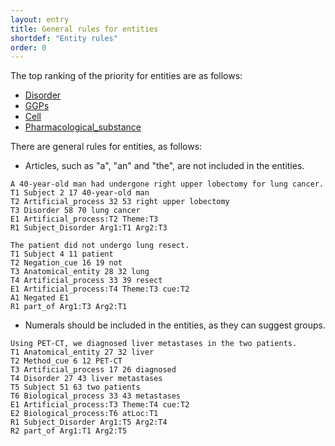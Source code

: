 ```yaml
---
layout: entry
title: General rules for entities
shortdef: "Entity rules"
order: 0
---
```


The top ranking of the priority for entities are as follows:
- [Disorder]()
- [GGPs]()
- [Cell]()
- [Pharmacological_substance]()

<!--
- [Anatomical_entity]()
- [Protein_molecule]()
-->

There are general rules for entities, as follows:

 - Articles, such as "a", "an" and "the", are not included in the entities.
 
~~~ ann
A 40-year-old man had undergone right upper lobectomy for lung cancer.
T1 Subject 2 17 40-year-old man
T2 Artificial_process 32 53 right upper lobectomy
T3 Disorder 58 70 lung cancer
E1 Artificial_process:T2 Theme:T3
R1 Subject_Disorder Arg1:T1 Arg2:T3
~~~
~~~ ann
The patient did not undergo lung resect.
T1 Subject 4 11 patient
T2 Negation_cue 16 19 not
T3 Anatomical_entity 28 32 lung
T4 Artificial_process 33 39 resect
E1 Artificial_process:T4 Theme:T3 cue:T2
A1 Negated E1
R1 part_of Arg1:T3 Arg2:T1
~~~
 
 - Numerals should be included in the entities, as they can suggest groups.

~~~ ann
Using PET-CT, we diagnosed liver metastases in the two patients.
T1 Anatomical_entity 27 32 liver
T2 Method_cue 6 12 PET-CT
T3 Artificial_process 17 26 diagnosed
T4 Disorder 27 43 liver metastases
T5 Subject 51 63 two patients
T6 Biological_process 33 43 metastases
E1 Artificial_process:T3 Theme:T4 cue:T2
E2 Biological_process:T6 atLoc:T1
R1 Subject_Disorder Arg1:T5 Arg2:T4
R2 part_of Arg1:T1 Arg2:T5
~~~

 
 <!-- details -->
